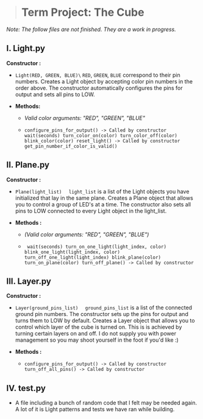 ﻿


># Term Project: The Cube
*Note: The follow files are not finished. They are a work
      in progress.*
      
## I. Light.py
**Constructor :**
 -  ``
  Light(RED, GREEN, BLUE)\
  ``
    `RED`, `GREEN`, `BLUE` correspond to their pin numbers.
      Creates a Light object by accepting color pin
      numbers in the order above. The constructor
      automatically configures the pins for output
      and sets all pins to LOW.

- **Methods:**
	- *Valid color arguments: "RED", "GREEN", "BLUE"*
 
	 - ``
    configure_pins_for_output() -> Called by constructor
    wait(seconds)
    turn_color_on(color)
    turn_color_off(color)
    blink_color(color)
    reset_light() -> Called by constructor
    get_pin_number_if_color_is_valid()
    ``

## II. Plane.py
**Constructor :**
- ``
	Plane(light_list)  
	``
	  `light_list` is a list of the Light objects you
      have initialized that lay in the same plane.
      Creates a Plane object that allows you to
      control a group of LED's at a time. The constructor
      also sets all pins to LOW connected to every Light
      object in the light_list.

 - **Methods :**
    - *(Valid color arguments: "RED", "GREEN", "BLUE")*
    
    - `` 
    wait(seconds)
    turn_on_one_light(light_index, color)
    blink_one_light(light_index, color)
    turn_off_one_light(light_index)
    blink_plane(color)
    turn_on_plane(color)
    turn_off_plane() -> Called by constructor
    ``

## III. Layer.py
 **Constructor :**
 - ``
	Layer(ground_pins_list)  
	``
     `ground_pins_list` is a list of the connected ground
      pin numbers. The constructor sets up the pins for output
      and turns them to LOW by default. Creates a Layer object
      that allows you to control which layer of the cube is turned
      on. This is is achieved by turning certain layers on and
      off. I do not supply you with power management so you
      may shoot yourself in the foot if you'd like :)

 - **Methods :**
    - ``
    configure_pins_for_output() -> Called by constructor
    turn_off_all_pins() -> Called by constructor
	``

## IV. test.py
  * A file including a bunch of random code that I felt
    may be needed again. A lot of it is Light patterns and
    tests we have ran while building.

